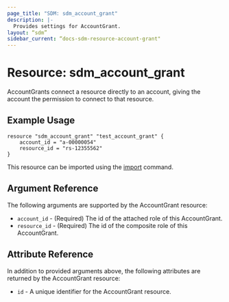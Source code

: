 ```yaml
---
page_title: "SDM: sdm_account_grant"
description: |-
  Provides settings for AccountGrant.
layout: “sdm”
sidebar_current: “docs-sdm-resource-account-grant"
---
```

# Resource: sdm_account_grant

AccountGrants connect a resource directly to an account, giving the account the permission to connect to that resource.
## Example Usage

```hcl
resource "sdm_account_grant" "test_account_grant" {
    account_id = "a-00000054"
    resource_id = "rs-12355562"
}
```
This resource can be imported using the [import](https://www.terraform.io/docs/cli/commands/import.html) command.

## Argument Reference
The following arguments are supported by the AccountGrant resource:
* `account_id` - (Required) The id of the attached role of this AccountGrant.
* `resource_id` - (Required) The id of the composite role of this AccountGrant.
## Attribute Reference
In addition to provided arguments above, the following attributes are returned by the AccountGrant resource:
* `id` - A unique identifier for the AccountGrant resource.
